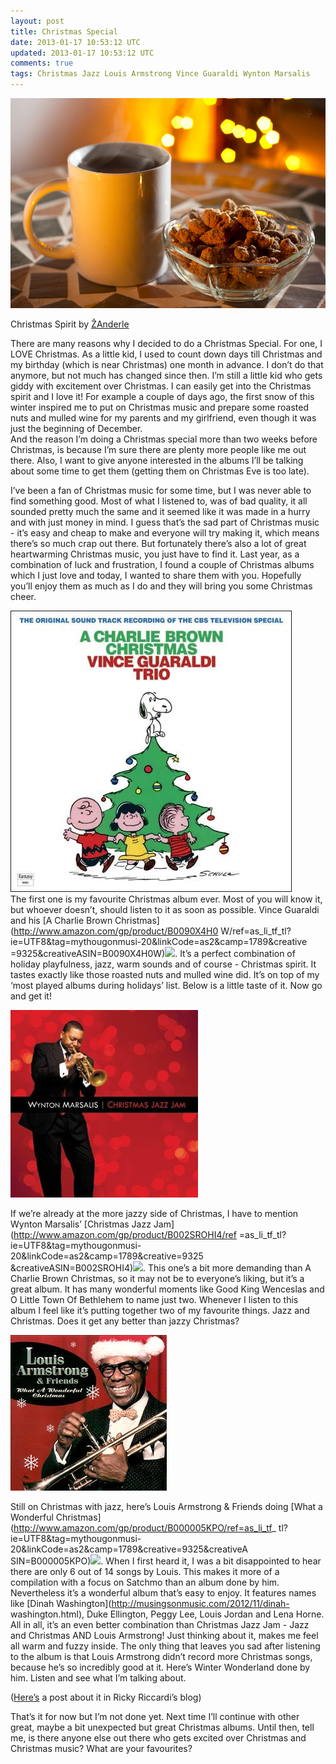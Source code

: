 ```yaml
---           
layout: post
title: Christmas Special
date: 2013-01-17 10:53:12 UTC
updated: 2013-01-17 10:53:12 UTC
comments: true
tags: Christmas Jazz Louis Armstrong Vince Guaraldi Wynton Marsalis
---
```

![](/img/2Fde5a94de355bd1ad9956f94fafba00632Ftumblr_mepw2dlwCh1rln1mco1_1280.jpg)

Christmas Spirit by [ŽAnderle](http://zanderle.com/)

There are many reasons why I decided to do a Christmas Special. For one, I
LOVE Christmas. As a little kid, I used to count down days till Christmas and
my birthday (which is near Christmas) one month in advance. I don’t do that
anymore, but not much has changed since then. I’m still a little kid who gets
giddy with excitement over Christmas. I can easily get into the Christmas
spirit and I love it! For example a couple of days ago, the first snow of this
winter inspired me to put on Christmas music and prepare some roasted nuts and
mulled wine for my parents and my girlfriend, even though it was just the
beginning of December.  
And the reason I’m doing a Christmas special more than two weeks before
Christmas, is because I’m sure there are plenty more people like me out there.
Also, I want to give anyone interested in the albums I’ll be talking about
some time to get them (getting them on Christmas Eve is too late).  
  
I’ve been a fan of Christmas music for some time, but I was never able to find
something good. Most of what I listened to, was of bad quality, it all sounded
pretty much the same and it seemed like it was made in a hurry and with just
money in mind. I guess that’s the sad part of Christmas music - it’s easy and
cheap to make and everyone will try making it, which means there’s so much
crap out there. But fortunately there’s also a lot of great heartwarming
Christmas music, you just have to find it. Last year, as a combination of luck
and frustration, I found a couple of Christmas albums which I just love and
today, I wanted to share them with you. Hopefully you’ll enjoy them as much as
I do and they will bring you some Christmas cheer.  
  
![](/img/2Fimages2Fvince_guaraldi_trio3Aa_charlie_brown_christmas.jpeg)  
The first one is my favourite Christmas album ever. Most of you will know it,
but whoever doesn’t, should listen to it as soon as possible. Vince Guaraldi
and his [A Charlie Brown Christmas](http://www.amazon.com/gp/product/B0090X4H0
W/ref=as_li_tf_tl?ie=UTF8&tag=mythougonmusi-20&linkCode=as2&camp=1789&creative
=9325&creativeASIN=B0090X4H0W)![](http://www.assoc-amazon.com/e/ir?t=mythougonmusi-20&l=as2&o=1&a=B0090X4H0W).
It’s a perfect
combination of holiday playfulness, jazz, warm sounds and of course -
Christmas spirit. It tastes exactly like those roasted nuts and mulled wine
did. It’s on top of my ‘most played albums during holidays’ list. Below is a
little taste of it. Now go and get it!  
  



  

  

![](/img/2Fwikipedia2Fen2F72F7b2FWynton_Marsalis_Christmas_Jazz_Jam.jpg)

If we’re already at the more jazzy side of Christmas, I have to mention Wynton
Marsalis’ [Christmas Jazz Jam](http://www.amazon.com/gp/product/B002SROHI4/ref
=as_li_tf_tl?ie=UTF8&tag=mythougonmusi-20&linkCode=as2&camp=1789&creative=9325
&creativeASIN=B002SROHI4)![](http://www.assoc-amazon.com/e/ir?t=mythougonmusi-20&l=as2&o=1&a=B002SROHI4). This one’s a bit
more demanding than A Charlie Brown Christmas, so it may not be to everyone’s
liking, but it’s a great album. It has many wonderful moments like Good King
Wenceslas and O Little Town Of Bethlehem to name just two. Whenever I listen
to this album I feel like it’s putting together two of my favourite things.
Jazz and Christmas. Does it get any better than jazzy Christmas?  
  
  

![](/img/2F32FJPG_2502FMI00022F4542FMI0002454500.jpg)

Still on Christmas with jazz, here’s Louis Armstrong & Friends doing [What a
Wonderful Christmas](http://www.amazon.com/gp/product/B000005KPO/ref=as_li_tf_
tl?ie=UTF8&tag=mythougonmusi-20&linkCode=as2&camp=1789&creative=9325&creativeA
SIN=B000005KPO)![](http://www.assoc-amazon.com/e/ir?t=mythougonmusi-20&l=as2&o=1&a=B000005KPO). When I first heard
it, I was a bit disappointed to hear there are only 6 out of 14 songs by
Louis. This makes it more of a compilation with a focus on Satchmo than an
album done by him. Nevertheless it’s a wonderful album that’s easy to enjoy.
It features names like [Dinah
Washington](http://musingsonmusic.com/2012/11/dinah-
washington.html), Duke Ellington, Peggy Lee, Louis Jordan and Lena Horne. All
in all, it’s an even better combination than Christmas Jazz Jam - Jazz and
Christmas AND Louis Armstrong! Just thinking about it, makes me feel all warm
and fuzzy inside. The only thing that leaves you sad after listening to the
album is that Louis Armstrong didn’t record more Christmas songs, because he’s
so incredibly good at it. Here’s Winter Wonderland done by him. Listen and see
what I’m talking about.  
  
([Here’s](http://dippermouth.blogspot.com/2011/12/very-satchmo-christmas-2011-edition.html) a post about it in Ricky Riccardi’s blog)  
  
That’s it for now but I’m not done yet. Next time I’ll continue with other
great, maybe a bit unexpected but great Christmas albums. Until then, tell me,
is there anyone else out there who gets excited over Christmas and Christmas
music? What are your favourites?


